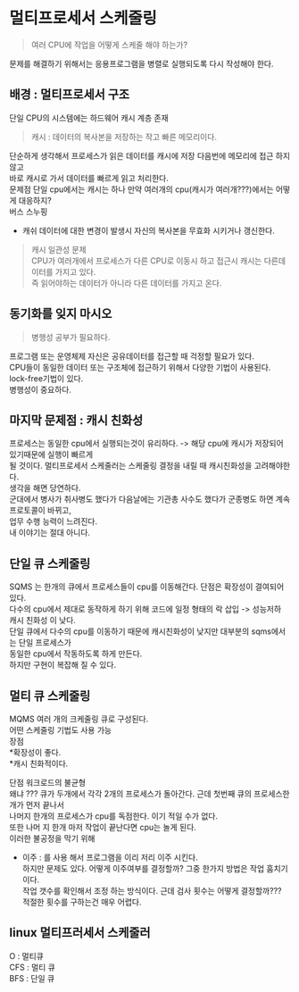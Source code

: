 # 멀티프로세서 스케줄링

>여러 CPU에 작업을 어떻게 스케줄 해야 하는가?

문제를 해결하기 위해서는 응용프로그램을 병렬로 실행되도록 다시 작성해야 한다.  

## 배경 : 멀티프로세서 구조

단일 CPU의 시스템에는 하드웨어 캐시 계층 존재  
>캐시 : 데이터의 복사본을 저장하는 작고 빠른 메모리이다. 

단순하게 생각해서 프로세스가 읽은 데이터를 캐시에 저장 다음번에 메모리에 접근 하지 않고  
바로 캐시로 가서 데이터를 빠르게 읽고 처리한다.  
문제점 단일 cpu에서는 캐시는 하나 만약 여러개의 cpu(캐시가 여러개???)에서는 어떻게 대응하지?  
버스 스누핑
* 캐쉬 데이터에 대한 변경이 발생시 자신의 복사본을 무효화 시키거나 갱신한다.
>캐시 일관성 문제  
>CPU가 여러개에서 프로세스가 다른 CPU로 이동시 하고 접근시 캐시는 다른데이터를 가지고 있다.  
즉 읽어야하는 데이터가 아니라 다른 데이터를 가지고 온다.  

## 동기화를 잊지 마시오
>병행성 공부가 필요하다.

프로그램 또는 운영체제 자신은 공유데이터를 접근할 때 걱정할 필요가 있다.  
CPU들이 동일한 데이터 또는 구조체에 접근하기 위해서 다양한 기법이 사용된다.  
lock-free기법이 있다.  
병행성이 중요하다.  

## 마지막 문제점 : 캐시 친화성
프로세스는 동일한 cpu에서 실행되는것이 유리하다. -> 해당 cpu에 캐시가 저장되어 있기때문에 실행이 빠르게  
될 것이다. 멀티프로세서 스케줄러는 스케줄링 결정을 내릴 때 캐시친화성을 고려해야한다.  
생각을 해면 당연하다.  
군대에서 병사가 취사병도 했다가 다음날에는 기관총 사수도 했다가 군종병도 하면 계속 프로토콜이 바뀌고,  
업무 수행 능력이 느려진다.  
내 이야기는 절대 아니다.  

## 단일 큐 스케줄링

SQMS 는 한개의 큐에서 프로세스들이 cpu를 이동해간다. 단점은 확장성이 결여되어 있다.  
다수의 cpu에서 제대로 동작하게 하기 위해 코드에 일정 형태의 락 삽입 -> 성능저하  
캐시 친화성 이 낮다.  
단일 큐에서 다수의 cpu를 이동하기 때문에 캐시친화성이 낮지만 대부분의 sqms에서는 단일 프로세스가  
동일한 cpu에서 작동하도록 하게 만든다.  
하지만 구현이 복잡해 질 수 있다.  

## 멀티 큐 스케줄링

MQMS 여러 개의 크케줄링 큐로 구성된다.  
어떤 스케줄링 기법도 사용 가능  
장점  
*확장성이 좋다.  
*캐시 친화적이다.  

단점 워크로드의 불균형  
왜냐 ??? 큐가 두개에서 각각 2개의 프로세스가 돌아간다. 근데 첫번째 큐의 프로세스한개가 먼저 끝나서  
나머지 한개의 프로세스가 cpu를 독점한다. 이기 적일 수가 없다.  
또한 나머 지 한개 마저 작업이 끝난다면 cpu는 놀게 된다.  
이러한 불공정을 막기 위해  
* 이주 : 를 사용 해서 프로그램을 이리 저리 이주 시킨다.  
하지만 문제도 있다. 어떻게 이주여부를 결정할까?  그중 한가지 방법은 작업 훔치기 이다.  
작업 갯수를 확인해서 조정 하는 방식이다.  근데 검사 횟수는 어떻게 결정할까???  
적절한 횟수를 구하는건 매우 어렵다.  


## linux 멀티프러세서 스케줄러
O : 멀티큐  
CFS : 멀티 큐  
BFS : 단일 큐  

##

##

##